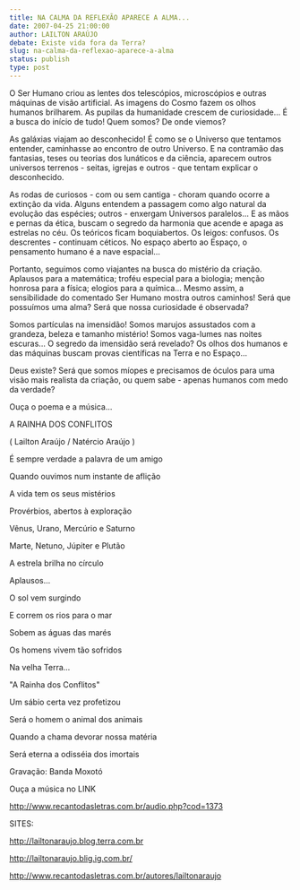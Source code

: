```yaml
---
title: NA CALMA DA REFLEXÃO APARECE A ALMA...
date: 2007-04-25 21:00:00
author: LAILTON ARAÚJO
debate: Existe vida fora da Terra?
slug: na-calma-da-reflexao-aparece-a-alma
status: publish 
type: post
---
```


  

O Ser Humano criou as lentes dos telescópios, microscópios e outras máquinas de visão artificial. As imagens do Cosmo fazem os olhos humanos brilharem. As pupilas da humanidade crescem de curiosidade... É a busca do início de tudo! Quem somos? De onde viemos?  

  

As galáxias viajam ao desconhecido! É como se o Universo que tentamos entender, caminhasse ao encontro de outro Universo. E na contramão das fantasias, teses ou teorias dos lunáticos e da ciência, aparecem outros universos terrenos - seitas, igrejas e outros - que tentam explicar o desconhecido.   

  

As rodas de curiosos - com ou sem cantiga - choram quando ocorre a extinção da vida. Alguns entendem a passagem como algo natural da evolução das espécies; outros - enxergam Universos paralelos... E as mãos e pernas da ética, buscam o segredo da harmonia que acende e apaga as estrelas no céu. Os teóricos ficam boquiabertos. Os leigos: confusos. Os descrentes - continuam céticos. No espaço aberto ao Espaço, o pensamento humano é a nave espacial...  

  

Portanto, seguimos como viajantes na busca do mistério da criação. Aplausos para a matemática; troféu especial para a biologia; menção honrosa para a física; elogios para a química... Mesmo assim, a sensibilidade do comentado Ser Humano mostra outros caminhos! Será que possuímos uma alma? Será que nossa curiosidade é observada?   

  

Somos partículas na imensidão! Somos marujos assustados com a grandeza, beleza e tamanho mistério! Somos vaga-lumes nas noites escuras... O segredo da imensidão será revelado? Os olhos dos humanos e das máquinas buscam provas científicas na Terra e no Espaço...   

  

Deus existe? Será que somos míopes e precisamos de óculos para uma visão mais realista da criação, ou quem sabe - apenas humanos com medo da verdade?  

  

Ouça o poema e a música...  

  

  

A RAINHA DOS CONFLITOS  

  

( Lailton Araújo / Natércio Araújo )  

  

É sempre verdade a palavra de um amigo  

Quando ouvimos num instante de aflição  

A vida tem os seus mistérios  

Provérbios, abertos à exploração  

  

Vênus, Urano, Mercúrio e Saturno  

Marte, Netuno, Júpiter e Plutão  

A estrela brilha no círculo   

Aplausos...  

O sol vem surgindo  

  

E correm os rios para o mar  

Sobem as águas das marés  

Os homens vivem tão sofridos  

Na velha Terra...  

"A Rainha dos Conflitos"  

  

Um sábio certa vez profetizou  

Será o homem o animal dos animais  

Quando a chama devorar nossa matéria  

Será eterna a odisséia dos imortais  

  

Gravação: Banda Moxotó  

Ouça a música no LINK  

http://www.recantodasletras.com.br/audio.php?cod=1373  

  

SITES:  

  

http://lailtonaraujo.blog.terra.com.br  

http://lailtonaraujo.blig.ig.com.br/  

http://www.recantodasletras.com.br/autores/lailtonaraujo
